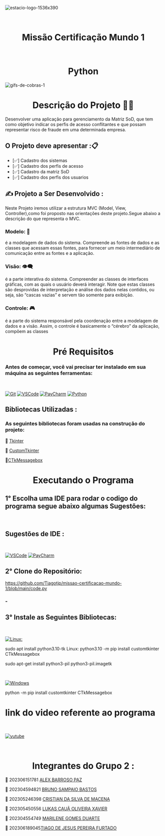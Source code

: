 ![estacio-logo-1536x390](https://github.com/Tiagotjp/missao-certificacao-mundo1/assets/132152335/a291030e-11e3-4bbb-9fa5-c59039f7dd40)

</br>

### <h1 align="center">Missão Certificação Mundo 1 </h1></br>

### <h1 align="center">Python</h1>

![gifs-de-cobras-1](https://github.com/Tiagotjp/missao-certificacao-mundo1/assets/132152335/d0c6a941-cb6e-497d-87a3-db4763ef4d1b)


### <h1 align="center">Descrição do Projeto 👨‍💻 </h1>
Desenvolver uma aplicação para gerenciamento da Matriz SoD, que tem como objetivo indicar os perfis de acesso
conflitantes e que possam representar risco de fraude em uma determinada empresa.

### <h2>O Projeto deve apresentar :📋</h2>

- [✅] Cadastro dos sistemas
- [✅] Cadastro dos perfis de acesso
- [✅] Cadastro da matriz SoD
- [✅] Cadastro dos perfis dos usuarios

### <h2>✍️ Projeto a Ser Desenvolvido :</h2>
Neste Projeto iremos utilizar a estrutura MVC (Model, View, Controller),como foi proposto nas orientações deste projeto.Segue abaixo a descrição do que representa o MVC.

<h3>Modelo: 📝</h3> é a modelagem de dados do sistema. Compreende as fontes de dados e as classes que acessam essas fontes, para fornecer um meio intermediário de comunicação entre as fontes e a aplicação.

<h3>Visão: 👁️‍🗨️</h3> é a parte interativa do sistema. Compreender as classes de interfaces gráficas, com as quais o usuário deverá interagir. Note que estas classes são desprovidas de interpretação e análise dos dados nelas contidos, ou seja, são “cascas vazias” e servem tão somente para exibição.

<h3>Controle: 🎮</h3> é a parte do sistema responsável pela coordenação entre a modelagem de dados e a visão. Assim, o controle é basicamente o “cérebro” da aplicação, compõem as classes 

</br>

### <h1 align="center">Pré Requisitos</h1>
<h3>Antes de começar, você vai precisar ter instalado em sua máquina as seguintes ferramentas:
</h3></br>

[![Git](https://img.shields.io/badge/GitHub-100000?style=for-the-badge&logo=github&logoColor=white)](https://git-scm.com) 
[![VSCode](https://img.shields.io/badge/Visual_Studio_Code-0078D4?style=for-the-badge&logo=visual%20studio%20code&logoColor=white)](https://code.visualstudio.com/)
[![PayCharm](https://img.shields.io/badge/PyCharm-000000.svg?&style=for-the-badge&logo=PyCharm&logoColor=white)](https://www.jetbrains.com/pycharm/download/?section=windows) 
[![Python](https://img.shields.io/badge/Python-14354C?style=for-the-badge&logo=python&logoColor=white)](https://www.python.org/)

### <h2> Bibliotecas Utilizadas : </h2>

<h3>As seguintes bibliotecas foram usadas na construção do projeto:
</h3>

📌 [Tkinter](https://docs.python.org/3/library/tkinter.html)

📌 [CustomTkinter](https://pypi.org/project/customtkinter/0.3/)

📌[CTkMessagebox]()

<h1 align="center"> Executando o Programa</h1>

### <h2> 1° Escolha uma IDE para rodar o codigo do programa segue abaixo algumas Sugestões: </h2>
</br>


### <h2>Sugestões de IDE : </h2>
</br>

[![VSCode](https://img.shields.io/badge/Visual_Studio_Code-0078D4?style=for-the-badge&logo=visual%20studio%20code&logoColor=white)](https://code.visualstudio.com/) 
[![PayCharm](https://img.shields.io/badge/PyCharm-000000.svg?&style=for-the-badge&logo=PyCharm&logoColor=white)](https://www.jetbrains.com/pycharm/download/?section=windows)</br>


### <h2> 2° Clone do Repositório: </h2>
https://github.com/Tiagotjp/missao-certificacao-mundo-1/blob/main/code.py


### - <h2> 3° Instale as Seguintes Bibliotecas: </h2></br>
[![Linux:](https://img.shields.io/badge/Linux-FCC624?style=for-the-badge&logo=linux&logoColor=black)]() 

sudo apt install python3.10-tk Linux: python3.10 -m pip install customtkinter CTkMessagebox 

sudo apt-get install python3-pil python3-pil.imagetk

</br>

[![Windows](https://img.shields.io/badge/Windows-0078D6?style=for-the-badge&logo=windows&logoColor=white)]()

python -m pip install customtkinter CTkMessagebox
</br>

### <h1>link do video referente ao programa</h1></br>
[![yutube](https://img.shields.io/badge/YouTube-FF0000?style=for-the-badge&logo=youtube&logoColor=white)]()

</br>

### <h1 align="center">Integrantes do Grupo 2 :</h1>

🔶 202306151781 [ALEX BARROSO PAZ]()

🔶 202304594821 [BRUNO SAMPAIO BASTOS]()

🔶 202305246398 [CRISTIAN DA SILVA DE MACENA]()

🔶 202305450556 [LUKAS CAUÃ OLIVEIRA XAVIER]()

🔶 202304554749 [MARILENE GOMES DUARTE]()

🔶 202306189045[TIAGO DE JESUS PEREIRA FURTADO](https://github.com/Tiagotjp)
</div>
